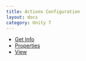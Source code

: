```yaml
---
title: Actions Configuration
layout: docs
category: Unity 7
---
```

- [Get Info](actions/get-info.md)
- [Properties](actions/properties.md)  
- [View](actions/view.md)
